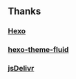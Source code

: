 ## Thanks

### [Hexo](https://hexo.io/)
### [hexo-theme-fluid](https://github.com/fluid-dev/hexo-theme-fluid)
### [jsDelivr](https://www.jsdelivr.com/)
